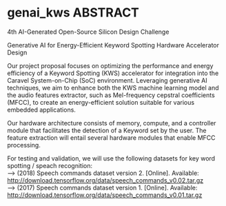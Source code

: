 # genai_kws ABSTRACT
4th AI-Generated Open-Source Silicon Design Challenge

Generative AI for Energy-Efficient Keyword Spotting Hardware Accelerator Design

Our project proposal focuses on optimizing the performance and energy efficiency of a Keyword Spotting (KWS) accelerator for integration into the Caravel System-on-Chip (SoC) environment. Leveraging generative AI techniques, we aim to enhance both the KWS machine learning model and the audio features extractor, such as Mel-frequency cepstral coefficients (MFCC), to create an energy-efficient solution suitable for various embedded applications.


Our hardware architecture consists of memory, compute, and a controller module that facilitates the detection of a Keyword set by the user. The feature extraction will entail several hardware modules that enable MFCC processing. 

For testing and validation, we will use the following datasets for key word spotting / speach recognition:  
--> (2018) Speech commands dataset version 2. [Online]. Available: http://download.tensorflow.org/data/speech_commands_v0.02.tar.gz  
--> (2017) Speech commands dataset version 1. [Online]. Available: http://download.tensorflow.org/data/speech_commands_v0.01.tar.gz  

